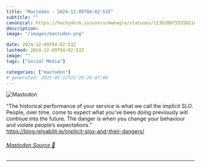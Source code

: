 ```yaml
---
title: "Mastodon - 2024-12-09T04:02:53Z"
subtitle: ""
canonical: https://hachyderm.io/users/mweagle/statuses/113620875555011052
description:
image: "/images/mastodon.png"

date: 2024-12-09T04:02:53Z
lastmod: 2024-12-09T04:02:53Z
image: ""
tags: ["Social Media"]

categories: ["mastodon"]
# generated: 2025-05-22T22:29:20-07:00
---
```

![Mastodon](/images/mastodon.png)

<p>“The historical performance of your service is what we call the implicit SLO. People, over time, come to expect what you’ve been doing previously will continue into the future. The danger is when you change your behaviour and violate people’s expectations.”<br /><a href="https://blog.relyabilit.ie/implicit-slos-and-their-dangers/" target="_blank" rel="nofollow noopener noreferrer" translate="no"><span class="invisible">https://</span><span class="ellipsis">blog.relyabilit.ie/implicit-sl</span><span class="invisible">os-and-their-dangers/</span></a></p>


###### [Mastodon Source 🐘](https://hachyderm.io/@mweagle/113620875555011052)

___
